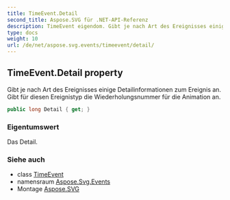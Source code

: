 ```yaml
---
title: TimeEvent.Detail
second_title: Aspose.SVG für .NET-API-Referenz
description: TimeEvent eigendom. Gibt je nach Art des Ereignisses einige Detailinformationen zum Ereignis an. Gibt für diesen Ereignistyp die Wiederholungsnummer für die Animation an.
type: docs
weight: 10
url: /de/net/aspose.svg.events/timeevent/detail/
---
```

## TimeEvent.Detail property

Gibt je nach Art des Ereignisses einige Detailinformationen zum Ereignis an. Gibt für diesen Ereignistyp die Wiederholungsnummer für die Animation an.

```csharp
public long Detail { get; }
```

### Eigentumswert

Das Detail.

### Siehe auch

* class [TimeEvent](../)
* namensraum [Aspose.Svg.Events](../../timeevent/)
* Montage [Aspose.SVG](../../../)


